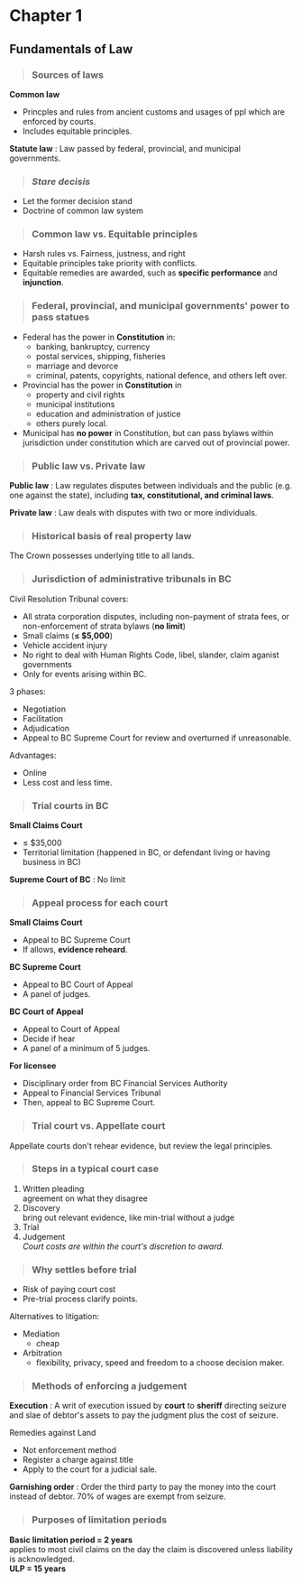# Chapter 1 
## Fundamentals of Law

> ### Sources of laws

**Common law**<br>
- Princples and rules from ancient customs and usages of ppl which are enforced by courts.
- Includes equitable principles.

**Statute law**
: Law passed by federal, provincial, and municipal governments.

> ### *Stare decisis*<br>

- Let the former decision stand
- Doctrine of common law system

> ### Common law vs. Equitable principles

- Harsh rules vs. Fairness, justness, and right
- Equitable principles take priority with conflicts.
- Equitable remedies are awarded, such as **specific performance** and **injunction**.

> ### Federal, provincial, and municipal governments' power to pass statues

- Federal has the power in **Constitution** in:
    - banking, bankruptcy, currency
    - postal services, shipping, fisheries
    - marriage and devorce
    - criminal, patents, copyrights, national defence, and others left over.
- Provincial has the power in **Constitution** in
    - property and civil rights
    - municipal institutions
    - education and administration of justice
    - others purely local.
- Municipal has **no power** in Constitution, but can pass bylaws within jurisdiction under constitution which are carved out of provincial power.

> ### Public law vs. Private law

**Public law**
: Law regulates disputes between individuals and the public (e.g. one against the state), including **tax, constitutional, and criminal laws**.

**Private law**
: Law deals with disputes with two or more individuals.

> ### Historical basis of real property law

The Crown possesses underlying title to all lands.

> ### Jurisdiction of administrative tribunals in BC

Civil Resolution Tribunal covers:
- All  strata corporation disputes, including non-payment of strata fees, or non-enforcement of strata bylaws (**no limit**)
- Small claims (**$\leq$ $5,000**)
- Vehicle accident injury
- No right to deal with Human Rights Code, libel, slander, claim aganist governments
- Only for events arising within BC.

3 phases:
- Negotiation
- Facilitation
- Adjudication
- Appeal to BC Supreme Court for review and overturned if unreasonable.

Advantages:
- Online
- Less cost and less time.

> ### Trial courts in BC

**Small Claims Court**
- $\leq$ $35,000
- Territorial limitation (happened in BC, or defendant living or having business in BC)

**Supreme Court of BC**
: No limit

> ### Appeal process for each court

**Small Claims Court**<br>
- Appeal to BC Supreme Court
- If allows, **evidence reheard**.

**BC Supreme Court**<br>
- Appeal to BC Court of Appeal
- A panel of judges.

**BC Court of Appeal**<br>
- Appeal to Court of Appeal
- Decide if hear
- A panel of a minimum of 5 judges.

**For licensee**<br>
- Disciplinary order from BC Financial Services Authority
- Appeal to Financial Services Tribunal
- Then, appeal to BC Supreme Court.

> ### Trial court vs. Appellate court

Appellate courts don't rehear evidence, but review the legal principles.

> ### Steps in a typical court case

1. Written pleading<br>agreement on what they disagree
1. Discovery<br>bring out relevant evidence, like min-trial without a judge
1. Trial
1. Judgement<br>*Court costs are within the court's discretion to award.*

> ### Why settles before trial

- Risk of paying court cost
- Pre-trial process clarify points.

Alternatives to litigation:<br>
- Mediation
    - cheap
- Arbitration
    - flexibility, privacy, speed and freedom to a choose decision maker.

> ### Methods of enforcing a judgement

**Execution**
: A writ of execution issued by **court** to **sheriff** directing seizure and slae of debtor's assets to pay the judgment plus the cost of seizure.

Remedies against  Land
- Not enforcement method
- Register a charge against title
- Apply to the court for a judicial sale.

**Garnishing order**
: Order the third party to pay the money into the court instead of debtor. 70% of wages are exempt from seizure.

> ### Purposes of limitation periods

**Basic limitation period = 2 years**<br>applies to most civil claims on the day the claim is discovered unless liability is acknowledged.<br>**ULP = 15 years**
